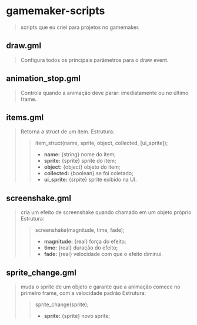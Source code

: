 # gamemaker-scripts
> scripts que eu criei para projetos no gamemaker.

## draw.gml
> Configura todos os principais parâmetros para o draw event.

## animation_stop.gml
> Controla quando a animação deve parar: imediatamente ou no último frame.

## items.gml
> Retorna a struct de um item.
> Estrutura:
>> item_struct(name, sprite, object, collected, [ui_sprite]);
>> - **name:**      {string}  nome do item;
>> - **sprite:**    {sprite}  sprite do item;
>> - **object:**    {object}  objeto do item;
>> - **collected:** {boolean} se foi coletado;
>> - **ui_sprite:** {srpite}  sprite exibido na UI.

## screenshake.gml
> cria um efeito de screenshake quando chamado em um objeto próprio
> Estrutura:
>> screenshake(magnitude, time, fade);
>> - **magnitude:** {real}  força do efeito;
>> - **time:**      {real}  duração do efeito;
>> - **fade:**      {real}  velocidade com que o efeito diminui.

## sprite_change.gml
> muda o sprite de um objeto e garante que a animação comece no primeiro frame, com a velocidade padrão
> Estrutura:
>> sprite_change(sprite);
>> - **sprite:** {sprite}  novo sprite;
